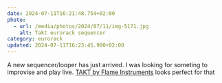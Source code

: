 ```yaml
---
date: 2024-07-11T16:21:48.754+02:00
photo:
  - url: /media/photos/2024/07/11/img-5171.jpg
    alt: Takt eurorack sequencer
category: eurorack
updated: 2024-07-11T16:23:45.900+02:00
---
```


A new sequencer/looper has just arrived.
I was looking for someting to improvise and play live. [TAKT by Flame Instruments](https://www.flame-instruments.de/flame2/instruments_modular.html#takt) looks perfect for that
